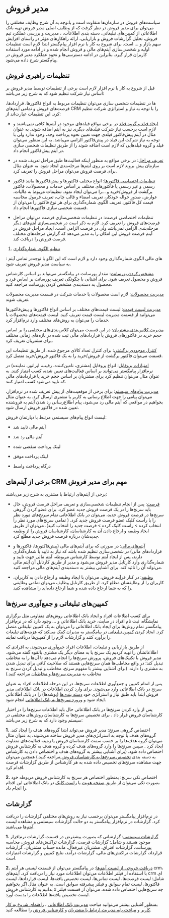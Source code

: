 # مدیر فروش

سیاست‌های فروش در سازمان‌ها متفاوت است و باتوجه به آن شرح وظایف مختلفی را می‌توان برای مدیر فروش در نظر گرفت که از وظایف اصلی مدیر فروش تهیه بانک اطلاعاتی از کمپین‌های تبلیغاتی، دسته بندی اطلاعات، ، مدیریت و بررسی عملکرد تیم فروش، تحلیل گزارشات فروش و بازاریابی، ارائه راهکارهای مؤثر در راستای افزایش سهم بازار و ... است. برای شروع به کار با نرم افزار پیام‌گستر ابتدا لازم است تنظیمات اولیه و شخصی‌سازی آیتم‌های مالی و فروش انجام شده و در ادامه مورد استفاده کاربران قرار گیرد. بنابراین در ادامه دسترسی‌ها و نحوه عملکرد مدیر فروش در پیام‌گستر شرح داده می‌شود.

## تنظیمات راهبری فروش

قبل از شروع به کار با نرم افزار لازم است برخی از تنطیمات توسط مدیر فروش بر اساس نیاز شرکت تنظیم شود که به شرح زیر می‌باشد:

ها	در تنظیمات شخصی سازی می‌توان تنظیمات مربوط به انواع فاکتورها، قراردادها، فرصت‌های فروش و تمامی آیتم‌های CRM را با توجه به نیاز و استراتژی شرکت تنظیم کرد. این تنظیمات عبارت‌اند از: 

-	[ایجاد فیلد و گروه فیلد](http://septadocs.1st.co.com/payamgostar/documents/%D8%AA%D9%86%D8%B8%DB%8C%D9%85%D8%A7%D8%AA-%D9%85%D8%B4%D8%AA%D8%B1%DA%A9-%D8%B4%D8%AE%D8%B5%DB%8C-%D8%B3%D8%A7%D8%B2%DB%8C-%D8%A2%DB%8C%D8%AA%D9%85%E2%80%8C%D9%87%D8%A7?selectedId=2270780c-3d5e-4654-535d-08d966729247&menuItemType=1&versionId=a1cb5bd2-9978-4ca7-b9d6-08d951882868) در برخی مواقع فیلدهای موجود در آیتم‌ها کافی نمی‌باشند و لازم است برحسب نیاز شرکت فیلدهای دیگری نیز به آیتم اضافه شوند. به عنوان مثال در آیتم پیش‌فاکتور فیلدی جهت تعیین نحوه پرداخت وجه، وجود ندارد ولی با توجه به نیاز شرکت این فیلد در پیش‌فاکتور الزامی می‌باشد. به این منظور می‌توان فیلد و گروه فیلدهایی که لازم است اضافه شوند را از طریق تنظیمات شخصی سازی در آیتم پیش‌فاکتور انجام داد.

-	[تعریف مراحل]( http://septadocs.1st.co.com/payamgostar/documents/%D8%AA%D9%86%D8%B8%DB%8C%D9%85%D8%A7%D8%AA-%D9%85%D8%B1%D8%AD%D9%84%D9%87-%D8%A8%D9%86%D8%AF%DB%8C?selectedId=222cfbeb-61b5-446f-5465-08d966729247&menuItemType=1&versionId=a1cb5bd2-9978-4ca7-b9d6-08d951882868): در برخی مواقع به منظور اینکه فعالیت‌ها طبق مراحل تعریف شده در سازمان پیش بروند لازم
است بر روی آیتم‌ها مرحله‌بندی ایجاد شود. به عنوان مثال برای فرصت فروش می‌توان مراحل فروش را تعریف کرد.

-	[تنظیمات اختصاصی فاکتورها]( http://septadocs.1st.co.com/payamgostar/documents/%D8%AA%D9%86%D8%B8%DB%8C%D9%85%D8%A7%D8%AA-%D8%A7%D8%AE%D8%AA%D8%B5%D8%A7%D8%B5%DB%8C-%D9%81%D8%A7%DA%A9%D8%AA%D9%88%D8%B1%D9%87%D8%A7?selectedId=2c8f99a7-436a-429a-53af-08d966729247&menuItemType=1&versionId=a1cb5bd2-9978-4ca7-b9d6-08d951882868): انواع مختلف فاکتورها و پیش‌فاکتورها مانند فاکتور رسمی و غیر رسمی یا فاکتورهای مختلف بر اساس خدمات و محصولات، فاکتور برگشت از فروش/خرید و ...را می‌توان ایجاد نمود. تنظیمات مربوط به مالیات، عوارض، صدور حواله خودکار، تعریف امضاء و قالب چاپ، تعریف فرمول محاسبه قیمت کل فاکتور، تعریف الگوی شماره‌گذاری برای هر نوع فاکتور را می‌توان از قسمت شخصی سازی فاکتورها انجام داد.

-	تنظیمات اختصاصی فرصت: در تنظیمات شخصی‌سازی فرصت می‌توان مراحل فرصت‌های فروش را تعریف کرد. لازم به ذکر است در شخصی‌سازی آیتم‌های دیگر مرحله‌بندی الزامی نمی‌باشد ولی در فرصت الزامی است. ایجاد مراحل فروش در آیتم فرصت فروش این امکان را به مدیر می‌دهد که گزارش‌ مرحله‌های مختلف فرصت فروش را دریافت کند.


1. [تنظیم الگوی شماره‌گذاری]( http://septadocs.1st.co.com/payamgostar/documents/%D8%AA%D9%86%D8%B8%DB%8C%D9%85-%D8%A7%D9%84%DA%AF%D9%88%DB%8C-%D8%B4%D9%85%D8%A7%D8%B1%D9%87-%DA%AF%D8%B0%D8%A7%D8%B1%DB%8C?selectedId=104f20b7-c1f4-4515-53e8-08d966729247&menuItemType=1&versionId=a1cb5bd2-9978-4ca7-b9d6-08d951882868)

: در تمامی آیتم‌‎های مالی الگوی شماره‌گذاری وجود دارد و لازم است که این الگو با توجه به سیاست مدیر فروش تعریف شود. 


[مشخص کردن پورسانت]( http://septadocs.1st.co.com/payamgostar/documents/%D9%85%D8%B4%D8%AE%D8%B5-%DA%A9%D8%B1%D8%AF%D9%86-%D9%BE%D9%88%D8%B1%D8%B3%D8%A7%D9%86%D8%AA?selectedId=9a411436-4f93-40a6-9949-08d98644291f&menuItemType=2): مقدار پورسانت در پیامگستر می‌تواند بر اساس کارشناس فروش و محصول تعریف شود. برای آشنایی با چگونگی تعریف پورسانت بر اساس فرد و محصول به دسته‌بندی مشخص کردن پورسانت مراجعه کنید.

[مدیریت محصولات]( http://septadocs.1st.co.com/payamgostar/documents/%D8%B5%D9%81%D8%AD%D9%87%E2%80%8C%DB%8C-%D8%A7%D8%B5%D9%84%DB%8C-%D9%85%D8%AF%DB%8C%D8%B1%DB%8C%D8%AA-%D9%85%D8%AD%D8%B5%D9%88%D9%84%D8%A7%D8%AA-?selectedId=ca92e495-3872-4214-546f-08d966729247&menuItemType=1&versionId=a1cb5bd2-9978-4ca7-b9d6-08d951882868): لازم است محصولات یا خدمات شرکت در قسمت مدیریت محصولات تعریف شوند. 

[مدیریت لیست قیمت]( http://septadocs.1st.co.com/payamgostar/documents/%D9%85%D8%AF%DB%8C%D8%B1%DB%8C%D8%AA-%D9%84%DB%8C%D8%B3%D8%AA-%D9%82%DB%8C%D9%85%D8%AA%E2%80%8C?selectedId=826423d9-3686-4a7a-5d8c-08d8d8b19e5f&menuItemType=2): لیست قیمت‌های مختلف بر اساس انواع فاکتورها و پیش‌فاکتورها می‌توانید از قسمت مدیریت لیست قیمت تعریف کنید. لیست قیمت‌های محصولات یا خدمات را می‌توان به روش‌های مختلف وارد نرم‌افزار کرد.

[مدیریت کلاس‌بندی مشتریان]( http://septadocs.1st.co.com/payamgostar/documents/%D9%85%D8%AF%DB%8C%D8%B1%DB%8C%D8%AA-%DA%A9%D9%84%D8%A7%D8%B3-%D8%A8%D9%86%D8%AF%DB%8C-%D9%85%D8%B4%D8%AA%D8%B1%DB%8C%D8%A7%D9%86?selectedId=f58e35f5-8a81-498f-5474-08d966729247&menuItemType=1&versionId=a1cb5bd2-9978-4ca7-b9d6-08d951882868): در این قسمت می‌توان کلاس‌بندی‌های مختلفی را بر اساس حجم خرید در فاکتورهای فروش یا قراردادهای مالی ثبت شده در بازه‌های زمانی مختلف برای مشتریان تعریف کرد.

[کنترل موجودی برگشتی](http://septadocs.1st.co.com/payamgostar/documents/-%DA%A9%D9%86%D8%AA%D8%B1%D9%84-%D9%85%D9%88%D8%AC%D9%88%D8%AF%DB%8C-%D8%A8%D8%B1%DA%AF%D8%B4%D8%AA%DB%8C?selectedId=68808de1-9721-4962-8a54-08d97b505ea2&menuItemType=1&versionId=a1cb5bd2-9978-4ca7-b9d6-08d951882868): برای کنترل تعداد کالای مرجوع شده، از طریق تنظیمات این قسمت می‌توان فاکتور برگشت از فروش/خرید را به یک فاکتور فروش/خرید متصل کرد.

 [امتیازات پروفایل]( http://septadocs.1st.co.com/payamgostar/documents/%D8%AA%D9%86%D8%B8%DB%8C%D9%85%D8%A7%D8%AA-%D8%A7%D9%85%D8%AA%DB%8C%D8%A7%D8%B2-%D9%87%D8%B1-%D9%BE%D8%B1%D9%88%D9%81%D8%A7%DB%8C%D9%84?selectedId=d4c6e18f-73fb-4fc9-a157-1f5d377e64f2&menuItemType=1&versionId=a1cb5bd2-9978-4ca7-b9d6-08d951882868): انواع پروفایل (مشتری، تامین‌کننده، رقیب، اپراتور، نماینده) در نرم‌افزار پیامگستر می‌توانند بر اساس فعالیت‌های تعیین شده، کسب امتیاز کنند. به عنوان مثال می‌توان تنظیم کرد برای مشتریان بر اساس حجم خرید یا قراردادهای مالی که تایید می‌شود کسب امتیاز کنند. 

[مدیریت پیام‌های سیستم]( http://septadocs.1st.co.com/payamgostar/documents/%D9%85%D8%AF%DB%8C%D8%B1%DB%8C%D8%AA-%D9%BE%DB%8C%D8%A7%D9%85%E2%80%8C%D9%87%D8%A7%DB%8C-%D8%B3%DB%8C%D8%B3%D8%AA%D9%85%DB%8C-?selectedId=cb5106db-c482-4da9-5404-08d966729247&menuItemType=1&versionId=a1cb5bd2-9978-4ca7-b9d6-08d951882868): برای برخی از موقعیت‌های از پیش تعریف شده در نرم‌افزار، می‌توان پیامی را جهت اطلاع رسانی به کاربر یا مشتری ارسال کرد. به عنوان مثال بخواهیم در مواقعی که آیتم مالی رد می‌شود، پیام اطلاع‌رسانی رد شدن آیتم به فروشنده تعیین شده در فاکتور فروش ارسال شود.

لیست انواع پیام‌های سیستمی مرتبط با دپارتمان فروش:

-	آیتم مالی تایید شد

-	آیتم مالی رد شد

-	لینک پرداخت منقضی شده

-	لینک پرداخت موفق

-	درگاه پرداخت واسط

## برخی از آیتم‌های CRM مهم برای مدیر فروش

برخی از آیتم‌های ارتباط با مشتری به شرح زیر می‌باشند:

-	[فرصت]( http://septadocs.1st.co.com/payamgostar/documents/%D8%A7%DB%8C%D8%AC%D8%A7%D8%AF-%D9%81%D8%B1%D8%B5%D8%AA?selectedId=8b024b7e-ebe6-4bd7-8a61-08d97b505ea2&menuItemType=1&versionId=a1cb5bd2-9978-4ca7-b9d6-08d951882868): پس از انجام تنظیمات شخصی‌سازی و تعریف مراحل فرصت فروش، حال باید سرنخ‌ها را در یک فرصت فروش جدید عضو کرد. برای عضو کردن گروهی سرنخ‌ها در فرصت فروش جدید، می‌توان در  بانک اطلاعاتی تمام سرنخ‌های مورد نظر را با راست کلیک عضو فرصت فروش جدید کرد. ( تمامی سرنخ‌های مورد نظر را انتخاب کرده > راست کلیک کرده > فرصت جدید را انتخاب کنید).
می‌توان از طریق ایجاد وظیفه و ارجاع دادن آن به کارشناسان، کارشناسان فروش را از وظیفه جدیدشان درباره فرصت فروش جدید مطلع کرد.

-	[آیتم‌های مالی]( http://septadocs.1st.co.com/payamgostar/documents/%D8%A2%DB%8C%D8%AA%D9%85%E2%80%8C%D9%87%D8%A7%DB%8C-%D9%85%D8%A7%D9%84%DB%8C?selectedId=3db04119-279d-4782-0647-08d9864bff21&menuItemType=2): در صورتی که برای آیتم‌های مالی (پیش‌فاکتورها، فاکتورها و قراردادهای مالی) در شخصی‌سازی تنظیم شده باشد که نیاز به تایید یا شماره‌گذاری دارند، پس از ایجاد آیتم توسط کارشناس مربوطه، آیتم مالی جهت تایید و شماره‌گذاری وارد کارتابل مدیر فروش می‌شود و مدیر از طریق کارتابل آن آیتم مالی می‌تواند آن را تائید کند. برای آشنایی بیشتر به دسته‌بندی آیتم‌های مالی مراجعه کنید.

-	[وظیفه]( http://septadocs.1st.co.com/payamgostar/documents/%D8%A7%DB%8C%D8%AC%D8%A7%D8%AF-%D9%88%D8%B8%DB%8C%D9%81%D9%87?selectedId=637a6257-710e-4b12-8d31-08d977603f16&menuItemType=1&versionId=a1cb5bd2-9978-4ca7-b9d6-08d951882868): در کنار فرآِیند فروش، می‌توان با ایجاد وظیفه و ارجاع دادن به کاربران، کاربران را از وظایفشان مطلع کرد. از طریق کارتابل وظایف می‌توان تمامی وظایفی را که به شما ارجاع داده شده و شما ارجاع داده‌اید را مشاهده کنید.

## کمپین‌های تبلیغاتی و جمع‌آوری سرنخ‌ها

برای کسب اطلاعات افراد و ایجاد بانک اطلاعاتی روش‌های متفاوتی مثل برگزاری نمایشگاه، ثبت نام افراد در سایت، خرید بانک اطلاعاتی و ... وجود دارد که در نرم‌افزار پیامگستر تمام روش‌ها برای ایجاد بانک اطلاعاتی را می‌توان به یک کمپین تبلیغاتی متصل کرد. ایجاد کردن [کمپین تبلیغاتی]( http://septadocs.1st.co.com/payamgostar/documents/%DA%A9%D9%85%D9%BE%DB%8C%D9%86-%D8%AA%D8%A8%D9%84%DB%8C%D8%BA%D8%A7%D8%AA%DB%8C?selectedId=3ab5a7f0-5212-4972-acfd-bed90ca0a3d2&menuItemType=2) در پیامگستر به مدیران کمک می‌کند که هزینه‌های تبلیغات را برآورد کنند و گزارشات لازم را از کمپین‌ها دریافت نمایند.

از طریق بازاریابی و تبلیغات، اطلاعات افراد جمع‌آوری می‌شوند، به افرادی که اطلاعاتشان را تهیه کردیم یک سرنخ یا به معنای دیگر یک مشتری بالقوه گفته می‌شود. مدیر فروش با تکنیک‌های فروش، پرورش سرنخ‌ها را انجام می‌دهد تا آن‌ها را به مخاطب تبدیل کند؛ در واقع مخاطب‌ها همان سرنخ‌هایی هستند که صلاحیت کافی برای تبدیل شدن به مشتری را دارند. (برای آشنایی بیشتر با مفهوم سرنخ، مخاطب و تبدیل کردن سرنخ به مخاطب به [مدیریت سرنخ‌ها و مخاطبان]( http://septadocs.1st.co.com/payamgostar/documents/%D9%85%D8%AF%DB%8C%D8%B1%DB%8C%D8%AA-%D8%B3%D8%B1%D9%86%D8%AE%E2%80%8C%D9%87%D8%A7-%D9%88-%D9%85%D8%AE%D8%A7%D8%B7%D8%A8%D8%A7%D9%86?selectedId=e6a04470-f57a-4c17-ce6b-08d97b51fdc2&menuItemType=2) مراجعه کنید.)

پس از اتمام کمپین و جمع‌آوری اطلاعات سرنخ‌ها، در این مرحله اطلاعات افراد به عنوان سرنخ در بانک اطلاعاتی وارد می‌شوند. برای وارد کردن اطلاعات در بانک اطلاعاتی مدیر فروش ابتدا باید طبق نیاز و استراتژی خود [دسته بندی‌ها]( http://septadocs.1st.co.com/payamgostar/documents/%D8%AF%D8%B3%D8%AA%D9%87%E2%80%8C%D8%A8%D9%86%D8%AF%DB%8C-%D9%87%D9%88%DB%8C%D8%AA%E2%80%8C%D9%87%D8%A7?selectedId=c490e53d-b368-4d9b-b994-81846330d360&menuItemType=2) (پوشه‌ها) را در بانک اطلاعاتی ایجاد  شود و  [ورورد سرنخ‌ها به بانک اطلاعاتی]( http://septadocs.1st.co.com/payamgostar/documents/%DA%A9%D9%85%D9%BE%DB%8C%D9%86-%D8%AA%D8%A8%D9%84%DB%8C%D8%BA%D8%A7%D8%AA%DB%8C?selectedId=3ab5a7f0-5212-4972-acfd-bed90ca0a3d2&menuItemType=2) انجام شود.

پس از وارد کردن سرنخ‌ها در بانک اطلاعاتی حال باید اطلاعات سرنخ‌ها را در اختیار کارشناسان فروش قرار داد . برای تخصیص سرنخ‌ها به کارشناسان روش‌های مختلفی در سیستم وجود دارد که به شرح زیر می‌باشد:

**1.**	اختصاص گروهی سرنخ: مدیر فروش می‌تواند ابتدا گروه‌های هدف را ایجاد کند. گروه‌های هدف با توجه به استراتژی‌های مدیر فروش ساخته می‌شوند، به عنوان مثال می‌توان گروه ‌هدف‌ها را بر حسب سمت کارشناسان فروش یا زمینه‌ فعالیت‌های متفاوت ایجاد کرد . سپس سرنخ‌ها را وارد گروه‌های هدف کرده و گروه هدف به کارشناس فروش اختصاص داده شود. (برای آشنایی بیشتر به گروه‌های هدف و اختصاص دادن به کارشناس به دسته بندی [تخصیص سرنخ‌ها به کارشناسان فروش ]( http://septadocs.1st.co.com/payamgostar/documents/%D8%AA%D8%AE%D8%B5%DB%8C%D8%B5-%D8%B3%D8%B1%D9%86%D8%AE%E2%80%8C%D9%87%D8%A7-%D8%A8%D9%87-%DA%A9%D8%A7%D8%B1%D8%B4%D9%86%D8%A7%D8%B3%D8%A7%D9%86-%D9%81%D8%B1%D9%88%D8%B4?selectedId=aa277684-d67c-4a33-ce6a-08d97b51fdc2&menuItemType=2 ) مراجعه کنید.) همچنین می‌توان جهت مشاهده سرنخ‌های تخصیص داده شده به هر کارشناس از طریق گزارشات فرصت اقدام کرد.

**2.**	اختصاص تکی سرنخ: بمنظور اختصاص هر سرنخ به کارشناس فروش مربوطه خود بصورت تکی می‌توان از طریق [صفحه هویت]( http://septadocs.1st.co.com/payamgostar/documents/%D9%85%D8%AF%DB%8C%D8%B1%DB%8C%D8%AA-%D8%A7%D8%B7%D9%84%D8%A7%D8%B9%D8%A7%D8%AA-%D9%87%D9%88%DB%8C%D8%AA?selectedId=3715bbba-f5e8-4713-551a-08d966729247&menuItemType=1&versionId=a1cb5bd2-9978-4ca7-b9d6-08d951882868) یا [راست کلیک]( http://septadocs.1st.co.com/payamgostar/documents/-%D8%B1%D8%A7%D8%B3%D8%AA-%DA%A9%D9%84%DB%8C%DA%A9-%D8%B1%D9%88%DB%8C-%D9%87%D9%88%DB%8C%D8%AA%E2%80%8C%D9%87%D8%A7?selectedId=2f8bf0ba-7011-4831-5529-08d966729247&menuItemType=1&versionId=a1cb5bd2-9978-4ca7-b9d6-08d951882868) در بانک اطلاعاتی این اقدام را انجام داد.

## گزارشات

در نرم‌افزار پیامگستر می‌توان برحسب نیاز به روش‌های مختلفی گزارشات را دریافت کرد. گزارشات در نرم‌افزار پیامگستر به دو حالت گزارشات سیستمی و مشاهده لیست آیتم‌ها می‌باشند.

**1.**	[گزارشات سیستمی]( http://septadocs.1st.co.com/payamgostar/documents/%DA%AF%D8%B2%D8%A7%D8%B1%D8%B4%D8%A7%D8%AA-%D8%B3%DB%8C%D8%B3%D8%AA%D9%85%DB%8C?selectedId=8b175cae-7140-4a8e-ce6f-08d97b51fdc2&menuItemType=2): گزارشاتی که بصورت پیشفرض در قسمت گزارشات نرم‌افزار موجود هستند و شامل: گزارشات فرصت، گزارشات تراکنش‌های فروش، محاسبه پورسانت، گزارشات افتراق، مشتریان غیرفعال، مانده حساب مشتریان، گزارشات قرارداد، گزارشات تراکنش‌های مالی، گزارشات درآمد، نتایج کمپین و گزارشات امتیازات است.

**2.**	 [دریافت خروجی از لیست آیتم‌ها]( http://septadocs.1st.co.com/payamgostar/documents/%D8%AF%D8%B1%DB%8C%D8%A7%D9%81%D8%AA-%D8%AE%D8%B1%D9%88%D8%AC%DB%8C-%D8%A7%D8%B2-%D9%84%DB%8C%D8%B3%D8%AA-%D8%A2%DB%8C%D8%AA%D9%85%E2%80%8C%D9%87%D8%A7?selectedId=caf15f6a-34e4-46fe-8344-45539f08a0da&menuItemType=2): در پیامگستر می‌توان از قسمت لیستی هر آیتم‌ crm، با استفاده از فیلتر اطلاعات می‌توان اطلاعات مورد نیاز را دریافت کرد. آیتم‌های crm ای شامل: لیست فرصت‌ها، لیست تماس‌ها، لیست تخصیص یافته‌ها، لیست قراردادها، لیست فاکتورها، لیست تمام سوابق و فیلتر پیشرفته سوابق است. به عنوان مثال اگر بخواهیم بدانیم به کارشناس فروش x چه سرنخ‌هایی اختصاص داده‌ شده، می‌توان از قسمت فیلتر لیست تخصیص یافته‌ها اطلاعات را بدست آورد.

بمنظور آشنایی بیشتر می‌توانید مباحث [مدیریت بانک اطلاعاتی]( http://septadocs.1st.co.com/payamgostar/documents/%D9%85%D8%AF%DB%8C%D8%B1%DB%8C%D8%AA-%D8%A8%D8%A7%D9%86%DA%A9-%D8%A7%D8%B7%D9%84%D8%A7%D8%B9%D8%A7%D8%AA%DB%8C?selectedId=d8a52da1-efc2-40db-7169-08d8a996e9ef&menuItemType=2)
، [راهنمای شروع به کار کاربر]( http://septadocs.1st.co.com/payamgostar/documents/%D8%B1%D8%A7%D9%87%D9%86%D9%85%D8%A7%DB%8C-%D8%B4%D8%B1%D9%88%D8%B9-%D8%A8%D9%87-%DA%A9%D8%A7%D8%B1-%DA%A9%D8%A7%D8%B1%D8%A8%D8%B1-?selectedId=73153c21-ee60-434f-7177-08d8a996e9ef&menuItemType=2)
 و [مباحث پایه مدیریت ارتباط با مشتریان]( http://septadocs.1st.co.com/payamgostar/documents/%D9%85%D8%A8%D8%A7%D8%AD%D8%AB-%D9%BE%D8%A7%DB%8C%D9%87-%D9%85%D8%AF%DB%8C%D8%B1%DB%8C%D8%AA-%D8%A7%D8%B1%D8%AA%D8%A8%D8%A7%D8%B7-%D8%A8%D8%A7-%D9%85%D8%B4%D8%AA%D8%B1%DB%8C%D8%A7%D9%86?selectedId=1bae0f76-ab56-4d8b-f612-08d7db063b50&menuItemType=2)  و [کارشناس فروش]( http://septadocs.1st.co.com/payamgostar/documents/%DA%A9%D8%A7%D8%B1%D8%B4%D9%86%D8%A7%D8%B3-%D9%81%D8%B1%D9%88%D8%B4?selectedId=0420a490-39a7-476c-83a9-08d97b3274e9&menuItemType=2)
را مطالعه کنید.




